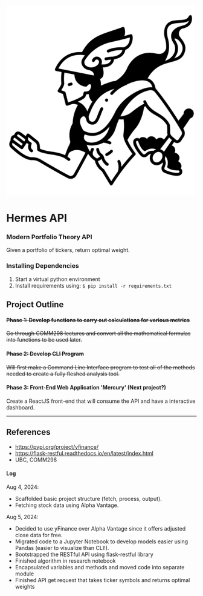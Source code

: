 ![Hermes](./public/hermes.svg)
# Hermes API
### Modern Portfolio Theory API
Given a portfolio of tickers, return optimal weight.

### Installing Dependencies
1. Start a virtual python environment
2. Install requirements using: `$ pip install -r requirements.txt`

## Project Outline
#### ~~Phase 1: Develop functions to carry out calculations for various metrics~~
~~Go through COMM298 lectures and convert all the mathematical formulas into functions to be used later.~~

#### ~~Phase 2: Develop CLI Program~~
~~Will first make a Command Line Interface program to test all of the methods needed to create a fully fleshed analysis tool.~~

#### Phase 3: Front-End Web Application 'Mercury' (Next project?)
Create a ReactJS front-end that will consume the API and have a interactive dashboard.

---
## References
- https://pypi.org/project/yfinance/
- https://flask-restful.readthedocs.io/en/latest/index.html
- UBC, COMM298

#### Log
Aug 4, 2024: 
- Scaffolded basic project structure (fetch, process, output).
- Fetching stock data using Alpha Vantage.

Aug 5, 2024: 
- Decided to use yFinance over Alpha Vantage since it offers adjusted close data for free. 
- Migrated code to a Jupyter Notebook to develop models easier using Pandas (easier to visualize than CLI!).
- Bootstrapped the RESTful API using flask-restful library
- Finished algorithm in research notebook
- Encapsulated variables and methods and moved code into separate module
- Finished API get request that takes ticker symbols and returns optimal weights